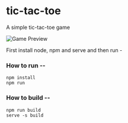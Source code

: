 # tic-tac-toe
A simple tic-tac-toe game

![Game Preview](~/preview.png)

First install node, npm and serve and then run -<br/>
### How to run --

`npm install`<br/>
`npm run`

### How to build --

`npm run build`<br/>
`serve -s build`<br/>
